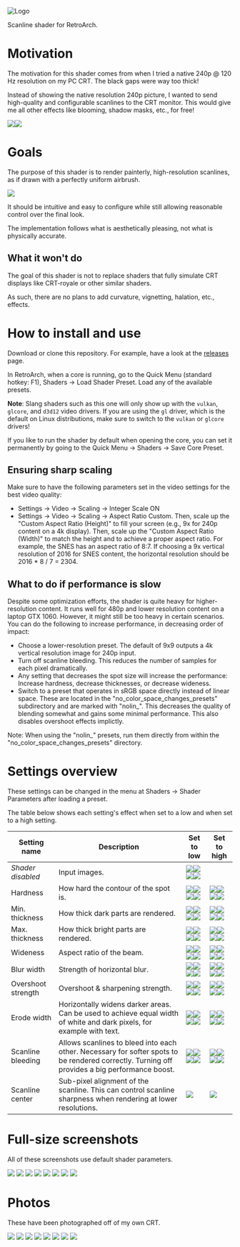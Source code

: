 ![Logo](assets/logo.png?raw=true "Logo")

Scanline shader for RetroArch.

# Motivation
The motivation for this shader comes from when I tried a native 240p @ 120 Hz resolution on my PC CRT.
The black gaps were way too thick!

Instead of showing the native resolution 240p picture, I wanted to send high-quality and configurable scanlines to the CRT monitor.
This would give me all other effects like blooming, shadow masks, etc., for free!

![](assets/photos/native.jpg?raw=true " ")![](assets/photos/shader.jpg?raw=true " ")

# Goals
The purpose of this shader is to render painterly, high-resolution scanlines, as if drawn with a perfectly uniform airbrush.

![](assets/scanlines.png?raw=true " ")

It should be intuitive and easy to configure while still allowing reasonable control over the final look.

The implementation follows what is aesthetically pleasing, not what is physically accurate.

## What it won't do
The goal of this shader is not to replace shaders that fully simulate CRT displays like CRT-royale or other similar shaders.

As such, there are no plans to add curvature, vignetting, halation, etc., effects.

# How to install and use
Download or clone this repository. For example, have a look at the [releases](https://github.com/fishcu/sgs-shader/releases) page.

In RetroArch, when a core is running, go to the Quick Menu (standard hotkey: F1), Shaders -> Load Shader Preset.
Load any of the available presets.

**Note**: Slang shaders such as this one will only show up with the `vulkan`, `glcore`, and `d3d12` video drivers.
If you are using the `gl` driver, which is the default on Linux distributions, make sure to switch to the `vulkan` or `glcore` drivers!

If you like to run the shader by default when opening the core, you can set it permanently by going to the Quick Menu -> Shaders -> Save Core Preset.

## Ensuring sharp scaling
Make sure to have the following parameters set in the video settings for the best video quality:
- Settings -> Video -> Scaling -> Integer Scale ON
- Settings -> Video -> Scaling -> Aspect Ratio Custom. Then, scale up the "Custom Aspect Ratio (Height)" to fill your screen (e.g., 9x for 240p content on a 4k display). Then, scale up the "Custom Aspect Ratio (Width)" to match the height and to achieve a proper aspect ratio. For example, the SNES has an aspect ratio of 8:7. If choosing a 9x vertical resolution of 2016 for SNES content, the horizontal resolution should be 2016 * 8 / 7 = 2304.

## What to do if performance is slow
Despite some optimization efforts, the shader is quite heavy for higher-resolution content. It runs well for 480p and lower resolution content on a laptop GTX 1060.
However, it might still be too heavy in certain scenarios. You can do the following to increase performance, in decreasing order of impact:

- Choose a lower-resolution preset. The default of 9x9 outputs a 4k vertical resolution image for 240p input.
- Turn off scanline bleeding. This reduces the number of samples for each pixel dramatically.
- Any setting that decreases the spot size will increase the performance: Increase hardness, decrease thicknesses, or decrease wideness.
- Switch to a preset that operates in sRGB space directly instead of linear space. These are located in the "no_color_space_changes_presets" subdirectory and are marked with "nolin_". This decreases the quality of blending somewhat and gains some minimal performance. This also disables overshoot effects implictly.

Note: When using the "nolin_" presets, run them directly from within the "no_color_space_changes_presets" directory.

# Settings overview
These settings can be changed in the menu at Shaders -> Shader Parameters after loading a preset.

The table below shows each setting's effect when set to a low and when set to a high setting.

| **Setting name**   | Description                          | **Set to low** | **Set to high** |
|--------------------|--------------------------------------|----------------|-----------------|
| _Shader disabled_  | Input images.                        |![](assets/settings/orig_crono.jpg?raw=true " ")![](assets/settings/orig_link.jpg?raw=true " ")![](assets/settings/orig_ness.jpg?raw=true " ")![](assets/settings/orig_sonic.jpg?raw=true " ") |                 |
| Hardness           | How hard the contour of the spot is. | ![](assets/settings/soft_crono.jpg?raw=true " ")![](assets/settings/soft_link.jpg?raw=true " ")![](assets/settings/soft_ness.jpg?raw=true " ")![](assets/settings/soft_sonic.jpg?raw=true " ")           | ![](assets/settings/hard_crono.jpg?raw=true " ")![](assets/settings/hard_link.jpg?raw=true " ")![](assets/settings/hard_ness.jpg?raw=true " ")![](assets/settings/hard_sonic.jpg?raw=true " ")            |
| Min. thickness     | How thick dark parts are rendered.   | ![](assets/settings/minthin_crono.jpg?raw=true " ")![](assets/settings/minthin_link.jpg?raw=true " ")![](assets/settings/minthin_ness.jpg?raw=true " ")![](assets/settings/minthin_sonic.jpg?raw=true " ")        | ![](assets/settings/minthick_crono.jpg?raw=true " ")![](assets/settings/minthick_link.jpg?raw=true " ")![](assets/settings/minthick_ness.jpg?raw=true " ")![](assets/settings/minthick_sonic.jpg?raw=true " ")        |
| Max. thickness     | How thick bright parts are rendered. | ![](assets/settings/mthin_crono.jpg?raw=true " ")![](assets/settings/mthin_link.jpg?raw=true " ")![](assets/settings/mthin_ness.jpg?raw=true " ")![](assets/settings/mthin_sonic.jpg?raw=true " ")          | ![](assets/settings/mthick_crono.jpg?raw=true " ")![](assets/settings/mthick_link.jpg?raw=true " ")![](assets/settings/mthick_ness.jpg?raw=true " ")![](assets/settings/mthick_sonic.jpg?raw=true " ")          |
| Wideness           | Aspect ratio of the beam.            | ![](assets/settings/narrow_crono.jpg?raw=true " ")![](assets/settings/narrow_link.jpg?raw=true " ")![](assets/settings/narrow_ness.jpg?raw=true " ")![](assets/settings/narrow_sonic.jpg?raw=true " ")         | ![](assets/settings/wide_crono.jpg?raw=true " ")![](assets/settings/wide_link.jpg?raw=true " ")![](assets/settings/wide_ness.jpg?raw=true " ")![](assets/settings/wide_sonic.jpg?raw=true " ")            |
| Blur width         | Strength of horizontal blur.         | ![](assets/settings/sharp_crono.jpg?raw=true " ")![](assets/settings/sharp_link.jpg?raw=true " ")![](assets/settings/sharp_ness.jpg?raw=true " ")![](assets/settings/sharp_sonic.jpg?raw=true " ")          | ![](assets/settings/blurry_crono.jpg?raw=true " ")![](assets/settings/blurry_link.jpg?raw=true " ")![](assets/settings/blurry_ness.jpg?raw=true " ")![](assets/settings/blurry_sonic.jpg?raw=true " ")          |
| Overshoot strength | Overshoot & sharpening strength.     | ![](assets/settings/nons_crono.jpg?raw=true " ")![](assets/settings/nons_link.jpg?raw=true " ")![](assets/settings/nons_ness.jpg?raw=true " ")![](assets/settings/nons_sonic.jpg?raw=true " ")           | ![](assets/settings/sharpened_crono.jpg?raw=true " ")![](assets/settings/sharpened_link.jpg?raw=true " ")![](assets/settings/sharpened_ness.jpg?raw=true " ")![](assets/settings/sharpened_sonic.jpg?raw=true " ")       |
| Erode width        | Horizontally widens darker areas. Can be used to achieve equal width of white and dark pixels, for example with text.                | ![](assets/settings/nerod_crono.jpg?raw=true " ")![](assets/settings/nerod_link.jpg?raw=true " ")![](assets/settings/nerod_ness.jpg?raw=true " ")![](assets/settings/nerod_sonic.jpg?raw=true " ")          | ![](assets/settings/erod_crono.jpg?raw=true " ")![](assets/settings/erod_link.jpg?raw=true " ")![](assets/settings/erod_ness.jpg?raw=true " ")![](assets/settings/erod_sonic.jpg?raw=true " ")          |
| Scanline bleeding        | Allows scanlines to bleed into each other. Necessary for softer spots to be rendered correctly. Turning off provides a big performance boost.          | ![](assets/settings/nobleed_crono.jpg?raw=true " ")![](assets/settings/nobleed_link.jpg?raw=true " ")![](assets/settings/nobleed_ness.jpg?raw=true " ")![](assets/settings/nobleed_sonic.jpg?raw=true " ")          | ![](assets/settings/bleed_crono.jpg?raw=true " ")![](assets/settings/bleed_link.jpg?raw=true " ")![](assets/settings/bleed_ness.jpg?raw=true " ")![](assets/settings/bleed_sonic.jpg?raw=true " ")          |
| Scanline center        | Sub-pixel alignment of the scanline. This can control scanline sharpness when rendering at lower resolutions.          | ![](assets/settings/center1.jpg?raw=true " ")         | ![](assets/settings/center2.jpg?raw=true " ")          |

# Full-size screenshots
All of these screenshots use default shader parameters.

![](assets/screenshots/alttp.png?raw=true " ")
![](assets/screenshots/alttp_2.png?raw=true " ")
![](assets/screenshots/chrono_trigger.png?raw=true " ")
![](assets/screenshots/dkc.png?raw=true " ")
![](assets/screenshots/sf2.png?raw=true " ")
![](assets/screenshots/sm.png?raw=true " ")
![](assets/screenshots/starfox.png?raw=true " ")
![](assets/screenshots/yoshis_island.png?raw=true " ")

# Photos
These have been photographed off of my own CRT. 

![](assets/photos/dkc2.jpg?raw=true " ")
![](assets/photos/dkc1.jpg?raw=true " ")
![](assets/photos/sm1.jpg?raw=true " ")
![](assets/photos/sm2.jpg?raw=true " ")
![](assets/photos/sm3.jpg?raw=true " ")
![](assets/photos/sd2.jpg?raw=true " ")
![](assets/photos/fr1.jpg?raw=true " ")
![](assets/photos/fr2.jpg?raw=true " ")
